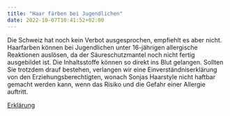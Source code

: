 ```yaml
---
title: "Haar färben bei Jugendlichen"
date: 2022-10-07T10:41:52+02:00
---
```


Die Schweiz hat noch kein Verbot ausgesprochen, empfiehlt es aber nicht. Haarfarben können bei Jugendlichen unter 16-jährigen allergische Reaktionen auslösen, da der Säureschutzmantel noch nicht fertig ausgebildet ist. Die Inhaltsstoffe können so direkt ins Blut gelangen. Sollten Sie trotzdem drauf bestehen, verlangen wir eine Einverständniserklärung von den Erziehungsberechtigten, wonach Sonjas Haarstyle nicht haftbar gemacht werden kann, wenn das Risiko und die Gefahr einer Allergie auftritt.


[Erklärung](/doc/Einverstaendniserklaerung.pdf)
